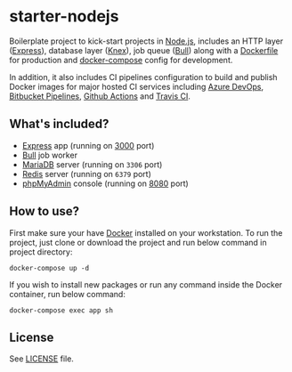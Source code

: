 # starter-nodejs

Boilerplate project to kick-start projects in [Node.js](https://nodejs.org/), includes an HTTP layer ([Express](https://expressjs.com/)), database layer ([Knex](https://knexjs.org/)), job queue ([Bull](https://optimalbits.github.io/bull/)) along with a [Dockerfile](https://docs.docker.com/engine/reference/builder/) for production and [docker-compose](https://docs.docker.com/compose/) config for development.

In addition, it also includes CI pipelines configuration to build and publish Docker images for major hosted CI services including [Azure DevOps](https://azure.microsoft.com/en-in/services/devops/), [Bitbucket Pipelines](https://bitbucket.org/product/features/pipelines), [Github Actions](https://github.com/features/actions) and [Travis CI](https://www.travis-ci.com/).

## What's included?

- [Express](https://expressjs.com/) app (running on [3000](http://localhost:3000/) port)
- [Bull](https://optimalbits.github.io/bull/) job worker
- [MariaDB](https://mariadb.org/) server (running on `3306` port)
- [Redis](https://redis.io/) server (running on `6379` port)
- [phpMyAdmin](https://www.phpmyadmin.net/) console (running on [8080](http://localhost:8080/) port)

## How to use?

First make sure your have [Docker](https://www.docker.com/) installed on your workstation.
To run the project, just clone or download the project and run below command in project directory:

```shell
docker-compose up -d
```

If you wish to install new packages or run any command inside the Docker container, run below command:

```shell
docker-compose exec app sh
```

## License

See [LICENSE](LICENSE) file.
